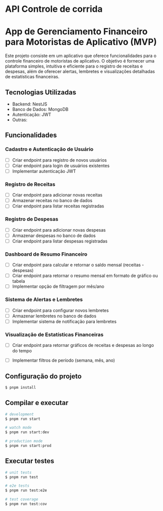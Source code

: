 # API Controle de corrida 

# App de Gerenciamento Financeiro para Motoristas de Aplicativo (MVP)

Este projeto consiste em um aplicativo que oferece funcionalidades para o controle financeiro de motoristas de aplicativo. O objetivo é fornecer uma plataforma simples, intuitiva e eficiente para o registro de receitas e despesas, além de oferecer alertas, lembretes e visualizações detalhadas de estatísticas financeiras.

## Tecnologias Utilizadas
- Backend: NestJS
- Banco de Dados: MongoDB
- Autenticação: JWT
- Outras: 

## Funcionalidades

### Cadastro e Autenticação de Usuário
- [ ] Criar endpoint para registro de novos usuários
- [ ] Criar endpoint para login de usuários existentes
- [ ] Implementar autenticação JWT

### Registro de Receitas
- [ ] Criar endpoint para adicionar novas receitas
- [ ] Armazenar receitas no banco de dados
- [ ] Criar endpoint para listar receitas registradas

### Registro de Despesas
- [ ] Criar endpoint para adicionar novas despesas
- [ ] Armazenar despesas no banco de dados
- [ ] Criar endpoint para listar despesas registradas

### Dashboard de Resumo Financeiro
- [ ] Criar endpoint para calcular e retornar o saldo mensal (receitas - despesas)
- [ ] Criar endpoint para retornar o resumo mensal em formato de gráfico ou tabela
- [ ] Implementar opção de filtragem por mês/ano

### Sistema de Alertas e Lembretes
- [ ] Criar endpoint para configurar novos lembretes
- [ ] Armazenar lembretes no banco de dados
- [ ] Implementar sistema de notificação para lembretes

### Visualização de Estatísticas Financeiras
- [ ] Criar endpoint para retornar gráficos de receitas e despesas ao longo do tempo
- [ ] Implementar filtros de período (semana, mês, ano)


## Configuração do projeto

```bash
$ pnpm install
```

## Compilar e executar

```bash
# development
$ pnpm run start

# watch mode
$ pnpm run start:dev

# production mode
$ pnpm run start:prod
```

## Executar testes

```bash
# unit tests
$ pnpm run test

# e2e tests
$ pnpm run test:e2e

# test coverage
$ pnpm run test:cov
```